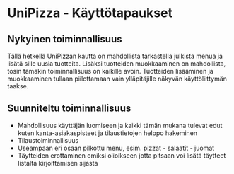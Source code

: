 # UniPizza - Käyttötapaukset

## Nykyinen toiminnallisuus

Tällä hetkellä UniPizzan kautta on mahdollista tarkastella julkista menua ja lisätä sille uusia tuotteita. Lisäksi tuotteiden muokkaaminen on mahdollista, tosin tämäkin toiminnallisuus on kaikille avoin. Tuotteiden lisääminen ja muokkaaminen tullaan piilottamaan vain ylläpitäjille näkyvän käyttöliittymän taakse.

## Suunniteltu toiminnallisuus

* Mahdollisuus käyttäjän luomiseen ja kaikki tämän mukana tulevat edut kuten kanta-asiakaspisteet ja tilaustietojen helppo hakeminen
* Tilaustoiminnallisuus
* Useampaan eri osaan pilkottu menu, esim. pizzat - salaatit - juomat
* Täytteiden erottaminen omiksi olioikseen jotta pitsaan voi lisätä täytteet listalta kirjoittamisen sijasta